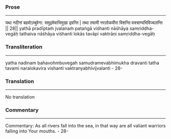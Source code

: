 ### Prose 
 --- 
यथा नदीनां बहवोऽम्बुवेगा:
समुद्रमेवाभिमुखा द्रवन्ति |
तथा तवामी नरलोकवीरा
विशन्ति वक्त्राण्यभिविज्वलन्ति || 28||
yathā pradīptaṁ jvalanaṁ pataṅgā
viśhanti nāśhāya samṛiddha-vegāḥ
tathaiva nāśhāya viśhanti lokās
tavāpi vaktrāṇi samṛiddha-vegāḥ

### Transliteration 
 --- 
yatha nadinam bahavohmbuvegah samudramevabhimukha dravanti tatha tavami naralokavira vishanti vaktranyabhivijvalanti - 28-

### Translation 
 --- 
No translation

### Commentary 
 --- 
Commentary: As all rivers fall into the sea, in that way are all valiant warriors falling into Your mouths. - 28-